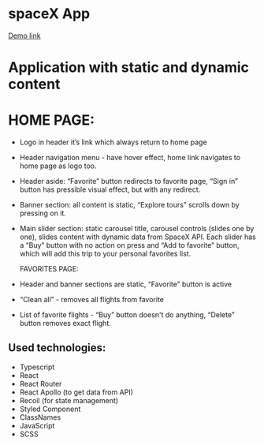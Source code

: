# spaceX App

[Demo link](https://andrii-kuzmenko.github.io/spaceX/)

# Application with static and dynamic content

# HOME PAGE: 
 - Logo in header it’s link which always return to home page
 - Header navigation menu - have hover effect, home link navigates to home page as logo too.
 - Header aside: “Favorite” button redirects to favorite page, “Sign in” button has pressible visual effect, but with any redirect.
 - Banner section: all content is static, “Explore tours” scrolls down by pressing on it.
 - Main slider section: static carousel title, carousel controls (slides one by one), slides content with dynamic data from SpaceX API. Each slider has a “Buy” button with no action on press and “Add to favorite” button, which will add this trip to your personal favorites list.

	FAVORITES PAGE:
 - Header and banner sections are static, “Favorite” button is active
 - “Clean all” - removes all flights from favorite
 - List of favorite flights - “Buy” button doesn't do anything, “Delete” button removes exact flight. 

## Used technologies:

 - Typescript
 - React
 - React Router
 - React Apollo (to get data from API)
 - Recoil (for state management)
 - Styled Component
 - ClassNames
 - JavaScript
 - SCSS
